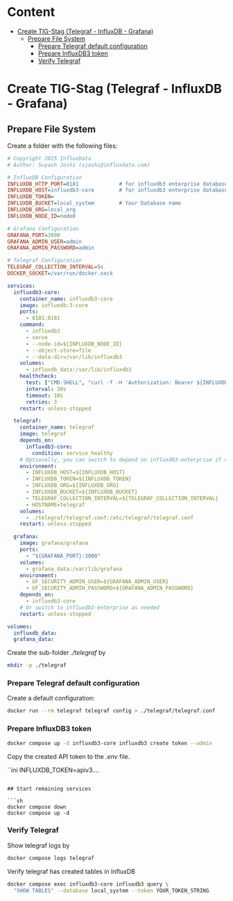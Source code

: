 # Content <!-- omit in toc -->
- [Create TIG-Stag (Telegraf - InfluxDB - Grafana)](#create-tig-stag-telegraf---influxdb---grafana)
  - [Prepare File System](#prepare-file-system)
    - [Prepare Telegraf default configuration](#prepare-telegraf-default-configuration)
    - [Prepare InfluxDB3 token](#prepare-influxdb3-token)
    - [Verify Telegraf](#verify-telegraf)



# Create TIG-Stag (Telegraf - InfluxDB - Grafana)

## Prepare File System

Create a folder with the following files:

```ini
# Copyright 2025 InfluxData
# Author: Suyash Joshi (sjoshi@influxdata.com)

# InfluxDB Configuration
INFLUXDB_HTTP_PORT=8181             # for influxdb3 enterprise database, change this to port 8182
INFLUXDB_HOST=influxdb3-core        # for influxdb3 enterprise database, change this to "influxdb3-enterprise"
INFLUXDB_TOKEN=
INFLUXDB_BUCKET=local_system        # Your Database name
INFLUXDB_ORG=local_org              
INFLUXDB_NODE_ID=node0            

# Grafana Configuration
GRAFANA_PORT=3000
GRAFANA_ADMIN_USER=admin
GRAFANA_ADMIN_PASSWORD=admin

# Telegraf Configuration
TELEGRAF_COLLECTION_INTERVAL=5s
DOCKER_SOCKET=/var/run/docker.sock
```

```yaml
services:
  influxdb3-core:
    container_name: influxdb3-core
    image: influxdb:3-core
    ports:
      - 8181:8181
    command:
      - influxdb3
      - serve
      - --node-id=${INFLUXDB_NODE_ID}
      - --object-store=file
      - --data-dir=/var/lib/influxdb3
    volumes:
      - influxdb_data:/var/lib/influxdb3
    healthcheck:
      test: ["CMD-SHELL", "curl -f -H 'Authorization: Bearer ${INFLUXDB_TOKEN}' http://localhost:8181/health || exit 1"]
      interval: 30s
      timeout: 10s
      retries: 3
    restart: unless-stopped

  telegraf:
    container_name: telegraf
    image: telegraf
    depends_on:
      influxdb3-core:
        condition: service_healthy
    # Optionally, you can switch to depend on influxdb3-enterprise if using that
    environment:
      - INFLUXDB_HOST=${INFLUXDB_HOST}
      - INFLUXDB_TOKEN=${INFLUXDB_TOKEN}
      - INFLUXDB_ORG=${INFLUXDB_ORG}
      - INFLUXDB_BUCKET=${INFLUXDB_BUCKET}
      - TELEGRAF_COLLECTION_INTERVAL=${TELEGRAF_COLLECTION_INTERVAL}
      - HOSTNAME=telegraf
    volumes:
      - ./telegraf/telegraf.conf:/etc/telegraf/telegraf.conf
    restart: unless-stopped

  grafana:
    image: grafana/grafana
    ports:
      - "${GRAFANA_PORT}:3000"
    volumes:
      - grafana_data:/var/lib/grafana
    environment:
      - GF_SECURITY_ADMIN_USER=${GRAFANA_ADMIN_USER}
      - GF_SECURITY_ADMIN_PASSWORD=${GRAFANA_ADMIN_PASSWORD}
    depends_on:
      - influxdb3-core
    # Or switch to influxdb3-enterprise as needed
    restart: unless-stopped

volumes:
  influxdb_data:
  grafana_data:
```

Create the sub-folder *./telegraf* by
```sh
mkdir -p ./telegraf
```

### Prepare Telegraf default configuration

Create a default configuration:

```sh
docker run --rm telegraf telegraf config > ./telegraf/telegraf.conf
```

### Prepare InfluxDB3 token

```sh
docker compose up -d influxdb3-core influxdb3 create token --admin
```

Copy the created API token to the *.env* file.

``ìni
INFLUXDB_TOKEN=apiv3….
```

## Start remaining services

```sh
docker compose down
docker compose up -d
```

### Verify Telegraf

Show telegraf logs by

```sh
docker compose logs telegraf
```

Verify telegraf has created tables in InfluxDB

```sh
docker compose exec influxdb3-core influxdb3 query \
  "SHOW TABLES" --database local_system --token YOUR_TOKEN_STRING
```
